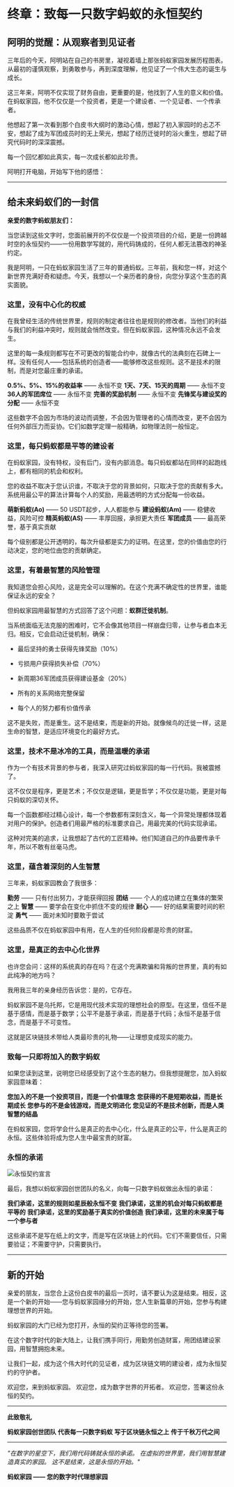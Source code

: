 # 终章：致每一只数字蚂蚁的永恒契约

## 阿明的觉醒：从观察者到见证者

三年后的今天，阿明站在自己的书房里，凝视着墙上那张蚂蚁家园发展历程图表。从最初的谨慎观察，到勇敢参与，再到深度理解，他见证了一个伟大生态的诞生与成长。

这三年来，阿明不仅实现了财务自由，更重要的是，他找到了人生的意义和价值。在蚂蚁家园，他不仅仅是一个投资者，更是一个建设者、一个见证者、一个传承者。

他想起了第一次看到那个白皮书大纲时的激动心情，想起了初入家园时的忐忑不安，想起了成为军团成员时的无上荣光，想起了经历迁徙时的浴火重生，想起了研究代码时的深深震撼。

每一个回忆都如此真实，每一次成长都如此珍贵。

阿明打开电脑，开始写下他的感悟：

---

## 给未来蚂蚁们的一封信

**亲爱的数字蚂蚁朋友们：**

当您读到这些文字时，您面前展开的不仅仅是一个投资项目的介绍，更是一份跨越时空的永恒契约——一份用数学写就的，用代码铸成的，任何人都无法篡改的神圣约定。

我是阿明，一只在蚂蚁家园生活了三年的普通蚂蚁。三年前，我和您一样，对这个新世界充满好奇和疑虑。今天，我想以一个亲历者的身份，向您分享这个生态的真实面貌。

### 这里，没有中心化的权威

在我曾经生活的传统世界里，规则的制定者往往也是规则的修改者。当他们的利益与我们的利益冲突时，规则就会悄然改变。但在蚂蚁家园，这种情况永远不会发生。

这里的每一条规则都写在不可更改的智能合约中，就像古代的法典刻在石碑上一样。没有任何人——包括系统的创造者——能够修改这些规则。这不是技术的限制，而是对您最庄重的承诺。

**0.5%、5%、15%的收益率** —— 永恒不变 
**1天、7天、15天的周期** —— 永恒不变 
**36人的军团席位** —— 永恒不变 
**完善的奖励机制** —— 永恒不变 
**先锋奖与建设奖的分配** —— 永恒不变 

这些数字不会因为市场的波动而调整，不会因为管理者的心情而改变，更不会因为任何外部压力而妥协。它们如数学定理一般精确，如物理法则一般恒定。

### 这里，每只蚂蚁都是平等的建设者

在蚂蚁家园，没有特权，没有后门，没有内部消息。每只蚂蚁都站在同样的起跑线上，都有相同的机会和权利。

您的收益不取决于您认识谁，不取决于您的背景如何，只取决于您的贡献有多大。系统用最公平的算法计算每个人的奖励，用最透明的方式分配每一份收益。

**萌新蚂蚁(Ao)** —— 50 USDT起步，人人都能参与 
**建设蚂蚁(Am)** —— 稳健收益，风险可控 
**精英蚂蚁(AS)** —— 丰厚回报，承担更大责任 
**军团成员** —— 最高荣誉，基于真实贡献 

每个级别都是公开透明的，每次升级都是实力的证明。在这里，您的价值由您的行动决定，您的地位由您的贡献确定。

### 这里，有着最智慧的风险管理

我知道您会担心风险，这是完全可以理解的。在这个充满不确定性的世界里，谁能保证永远的安全？

但蚂蚁家园用最智慧的方式回答了这个问题：**蚁群迁徙机制**。

当系统面临无法克服的困难时，它不会像其他项目一样崩盘归零，让参与者血本无归。相反，它会启动迁徙机制，确保：

- 最后坚持的勇士获得先锋奖励（10%）

- 亏损用户获得损失补偿（70%）

- 新周期36军团成员获得建设基金（20%）

- 所有的关系网络完整保留

- 每个人的努力都有价值传承

这不是失败，而是重生。这不是结束，而是新的开始。就像候鸟的迁徙一样，这是生命的智慧，是适应环境变化的最好方式。

### 这里，技术不是冰冷的工具，而是温暖的承诺

作为一个有技术背景的参与者，我深入研究过蚂蚁家园的每一行代码。我被震撼了。

这不仅仅是程序，更是艺术；不仅仅是逻辑，更是哲学；不仅仅是功能，更是对每只蚂蚁的深切关怀。

每一个函数都经过精心设计，每一个参数都有深刻含义，每一个异常处理都体现着对用户的保护。创造者们用最严格的标准要求自己，用最完美的代码实现承诺。

这种对完美的追求，让我想起了古代的工匠精神。他们知道自己的作品要传承千年，所以不敢有丝毫马虎。

### 这里，蕴含着深刻的人生智慧

三年来，蚂蚁家园教会了我很多：

**勤劳** —— 只有付出努力，才能获得回报 
**团结** —— 个人的成功建立在集体的繁荣之上 
**智慧** —— 要学会在变化中抓住不变的规律 
**耐心** —— 好的结果需要时间的积淀 
**勇气** —— 面对未知时要敢于尝试 

这些品质不仅在蚂蚁家园中有用，在人生的任何阶段都是珍贵的财富。

### 这里，是真正的去中心化世界

也许您会问：这样的系统真的存在吗？在这个充满欺骗和背叛的世界里，真的有如此纯净的地方吗？

我用我三年的亲身经历告诉您：是的，它存在。

蚂蚁家园不是乌托邦，它是用现代技术实现的理想社会的原型。在这里，信任不是基于感情，而是基于数学；公平不是基于承诺，而是基于代码；永恒不是基于信念，而是基于不可变性。

这就是区块链技术带给人类最珍贵的礼物——让理想变成现实的能力。

### 致每一只即将加入的数字蚂蚁

如果您读到这里，说明您已经感受到了这个生态的魅力。但我想提醒您，加入蚂蚁家园意味着：

**您加入的不是一个投资项目，而是一个价值理念** 
**您获得的不是短期收益，而是长期成长** 
**您参与的不是金钱游戏，而是文明进化** 
**您见证的不是技术创新，而是人类智慧的结晶** 

在蚂蚁家园，您将学会什么是真正的去中心化，什么是真正的公平，什么是真正的永恒。这些体验将成为您人生中最宝贵的财富。

### 永恒的承诺

![永恒契约宣言](/images/epilogue/epilogue-covenant.png)

最后，我想以蚂蚁家园创世团队的名义，向每一只数字蚂蚁做出永恒的承诺：

**我们承诺，这里的规则如星辰般永恒不变** 
**我们承诺，这里的机会对每只蚂蚁都是平等的** 
**我们承诺，这里的奖励基于真实的价值创造** 
**我们承诺，这里的未来属于每一个参与者** 

这些承诺不是写在纸上的文字，而是写在区块链上的代码。它们不需要信任，只需要验证；不需要守护，只需要执行。

---

## 新的开始

亲爱的朋友，当您合上这份白皮书的最后一页时，请不要认为这是结束。相反，这是一个新的开始——您与蚂蚁家园缘分的开始，您人生新篇章的开始，您参与构建理想世界的开始。

蚂蚁家园的大门已经为您打开，永恒的契约正等待您的签署。

在这个数字时代的新大陆上，让我们携手同行，用勤劳创造财富，用团结建设家园，用智慧拥抱未来。

让我们一起，成为这个伟大时代的见证者，成为区块链文明的建设者，成为永恒契约的守护者。

欢迎您，来到蚂蚁家园。 
欢迎您，成为数字世界的开拓者。 
欢迎您，签署这份永恒的契约。

---

**此致敬礼**

**蚂蚁家园创世团队** 
**代表每一只数字蚂蚁** 
**写于区块链永恒之上** 
**传于千秋万代之间**

---

*"在数字的星空下，我们用代码铸就永恒的承诺。 
在虚拟的世界里，我们用智慧建造真实的家园。 
这不是结束，这是永恒的开始。"*

**蚂蚁家园 —— 您的数字时代理想家园**